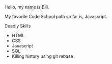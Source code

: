 Hello, my name is Bill.

My favorite Code School path so far is, Javascript.

Deadly Skills
*   HTML
*   CSS
*   Javascript
*   SQL
*   Killing history using git rebase
